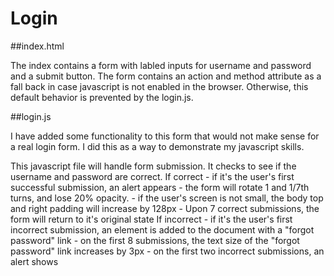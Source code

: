 Login
=====

##index.html

The index contains a form with labled inputs for username and password and a submit button.
The form contains an action and method attribute as a fall back in case javascript is not enabled in the browser.
Otherwise, this default behavior is prevented by the login.js.

##login.js

I have added some functionality to this form that would not make sense for a real login form. I did this as a way to demonstrate my javascript skills. 

This javascript file will handle form submission.
It checks to see if the username and password are correct.
  If correct
    - if it's the user's first successful submission, an alert appears
    - the form will rotate 1 and 1/7th turns, and lose 20% opacity.
    - if the user's screen is not small, the body top and right padding will increase by 128px
    - Upon 7 correct submissions, the form will return to it's original state
  If incorrect
    - if it's the user's first incorrect submission, an element is added to the document with a "forgot password" link
    - on the first 8 submissions, the text size of the "forgot password" link increases by 3px
    - on the first two incorrect submissions, an alert shows

